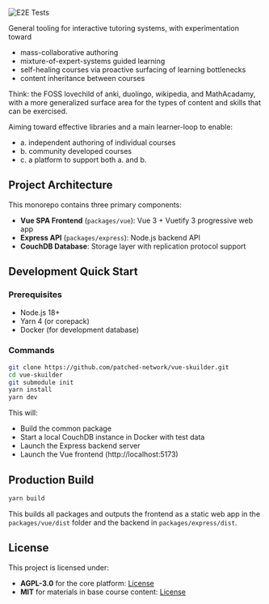 ![E2E Tests](https://github.com/patched-network/vue-skuilder/actions/workflows/e2e-tests.yml/badge.svg)

General tooling for interactive tutoring systems, with experimentation toward
- mass-collaborative authoring
- mixture-of-expert-systems guided learning
- self-healing courses via proactive surfacing of learning bottlenecks
- content inheritance between courses

Think: the FOSS lovechild of anki, duolingo, wikipedia, and MathAcadamy, with a more generalized surface area for the types of content and skills that can be exercised.

Aiming toward effective libraries and a main learner-loop to enable:
- a. independent authoring of individual courses
- b. community developed courses
- c. a platform to support both a. and b.

## Project Architecture

This monorepo contains three primary components:

- **Vue SPA Frontend** (`packages/vue`): Vue 3 + Vuetify 3 progressive web app
- **Express API** (`packages/express`): Node.js backend API
- **CouchDB Database**: Storage layer with replication protocol support

## Development Quick Start

### Prerequisites

- Node.js 18+
- Yarn 4 (or corepack)
- Docker (for development database)

### Commands

```bash
git clone https://github.com/patched-network/vue-skuilder.git
cd vue-skuilder
git submodule init
yarn install
yarn dev
```

This will:
- Build the common package
- Start a local CouchDB instance in Docker with test data
- Launch the Express backend server
- Launch the Vue frontend (http://localhost:5173)

## Production Build

```bash
yarn build
```

This builds all packages and outputs the frontend as a static web app in the `packages/vue/dist` folder and the backend in `packages/express/dist`.

## License

This project is licensed under:

- **AGPL-3.0** for the core platform: [License](https://opensource.org/licenses/AGPL-3.0)
- **MIT** for materials in base course content: [License](https://opensource.org/licenses/MIT)
